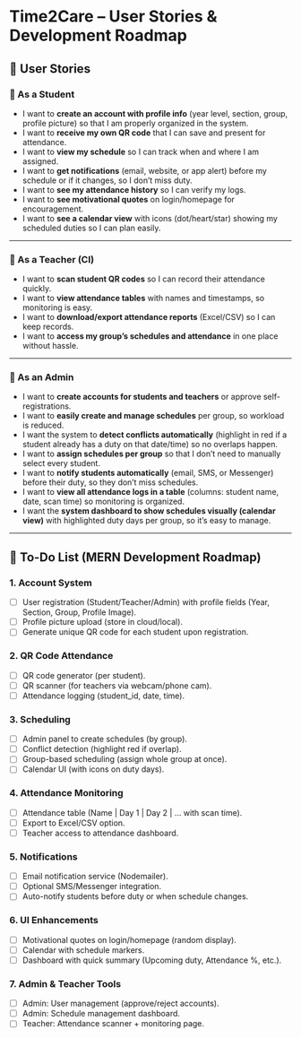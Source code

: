 # Time2Care – User Stories & Development Roadmap

## 📌 User Stories

### 🔹 As a Student
- I want to **create an account with profile info** (year level, section, group, profile picture) so that I am properly organized in the system.  
- I want to **receive my own QR code** that I can save and present for attendance.  
- I want to **view my schedule** so I can track when and where I am assigned.  
- I want to **get notifications** (email, website, or app alert) before my schedule or if it changes, so I don’t miss duty.  
- I want to **see my attendance history** so I can verify my logs.  
- I want to **see motivational quotes** on login/homepage for encouragement.  
- I want to **see a calendar view** with icons (dot/heart/star) showing my scheduled duties so I can plan easily.  

---

### 🔹 As a Teacher (CI)
- I want to **scan student QR codes** so I can record their attendance quickly.  
- I want to **view attendance tables** with names and timestamps, so monitoring is easy.  
- I want to **download/export attendance reports** (Excel/CSV) so I can keep records.  
- I want to **access my group’s schedules and attendance** in one place without hassle.  

---

### 🔹 As an Admin
- I want to **create accounts for students and teachers** or approve self-registrations.  
- I want to **easily create and manage schedules** per group, so workload is reduced.  
- I want the system to **detect conflicts automatically** (highlight in red if a student already has a duty on that date/time) so no overlaps happen.  
- I want to **assign schedules per group** so that I don’t need to manually select every student.  
- I want to **notify students automatically** (email, SMS, or Messenger) before their duty, so they don’t miss schedules.  
- I want to **view all attendance logs in a table** (columns: student name, date, scan time) so monitoring is organized.  
- I want the **system dashboard to show schedules visually (calendar view)** with highlighted duty days per group, so it’s easy to manage.  

---

## 📌 To-Do List (MERN Development Roadmap)

### 1. Account System
- [ ] User registration (Student/Teacher/Admin) with profile fields (Year, Section, Group, Profile Image).  
- [ ] Profile picture upload (store in cloud/local).  
- [ ] Generate unique QR code for each student upon registration.  

### 2. QR Code Attendance
- [ ] QR code generator (per student).  
- [ ] QR scanner (for teachers via webcam/phone cam).  
- [ ] Attendance logging (student_id, date, time).  

### 3. Scheduling
- [ ] Admin panel to create schedules (by group).  
- [ ] Conflict detection (highlight red if overlap).  
- [ ] Group-based scheduling (assign whole group at once).  
- [ ] Calendar UI (with icons on duty days).  

### 4. Attendance Monitoring
- [ ] Attendance table (Name | Day 1 | Day 2 | … with scan time).  
- [ ] Export to Excel/CSV option.  
- [ ] Teacher access to attendance dashboard.  

### 5. Notifications
- [ ] Email notification service (Nodemailer).  
- [ ] Optional SMS/Messenger integration.  
- [ ] Auto-notify students before duty or when schedule changes.  

### 6. UI Enhancements
- [ ] Motivational quotes on login/homepage (random display).  
- [ ] Calendar with schedule markers.  
- [ ] Dashboard with quick summary (Upcoming duty, Attendance %, etc.).  

### 7. Admin & Teacher Tools
- [ ] Admin: User management (approve/reject accounts).  
- [ ] Admin: Schedule management dashboard.  
- [ ] Teacher: Attendance scanner + monitoring page.  
